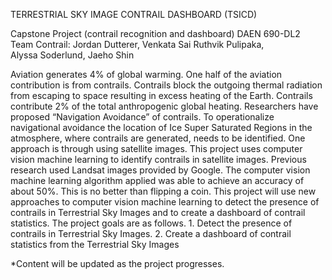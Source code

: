 TERRESTRIAL SKY IMAGE CONTRAIL DASHBOARD (TSICD)

Capstone Project (contrail recognition and dashboard)
DAEN 690-DL2
Team Contrail: Jordan Dutterer, Venkata Sai Ruthvik Pulipaka, Alyssa Soderlund, Jaeho Shin 

<Problem Description>
Aviation generates 4% of global warming. One half of the aviation contribution is from contrails. Contrails block the outgoing thermal radiation from escaping to space resulting in excess heating of the Earth. Contrails contribute 2% of the total anthropogenic global heating. Researchers have proposed “Navigation Avoidance” of contrails. To operationalize navigational avoidance the location of Ice Super Saturated Regions in the atmosphere, where contrails are generated, needs to be identified. One approach is through using satellite images. This project uses computer vision machine learning to identify contrails in satellite images. Previous research used Landsat images provided by Google. The computer vision machine learning algorithm applied was able to achieve an accuracy of about 50%. This is no better than flipping a coin. This project will use new approaches to computer vision machine learning to detect the presence of contrails in Terrestrial Sky Images and to create a dashboard of contrail statistics.
  
<Project Goals>
The project goals are as follows.
1. Detect the presence of contrails in Terrestrial Sky Images.
2. Create a dashboard of contrail statistics from the Terrestrial Sky Images  
  

*Content will be updated as the project progresses.
